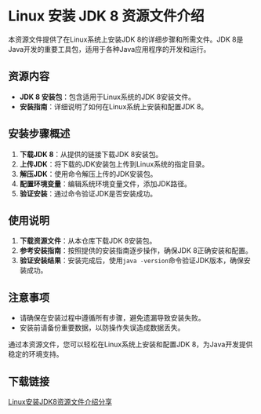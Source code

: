 # Linux 安装 JDK 8 资源文件介绍

本资源文件提供了在Linux系统上安装JDK 8的详细步骤和所需文件。JDK 8是Java开发的重要工具包，适用于各种Java应用程序的开发和运行。

## 资源内容

- **JDK 8 安装包**：包含适用于Linux系统的JDK 8安装文件。
- **安装指南**：详细说明了如何在Linux系统上安装和配置JDK 8。

## 安装步骤概述

1. **下载JDK 8**：从提供的链接下载JDK 8安装包。
2. **上传JDK**：将下载的JDK安装包上传到Linux系统的指定目录。
3. **解压JDK**：使用命令解压上传的JDK安装包。
4. **配置环境变量**：编辑系统环境变量文件，添加JDK路径。
5. **验证安装**：通过命令验证JDK是否安装成功。

## 使用说明

1. **下载资源文件**：从本仓库下载JDK 8安装包。
2. **参考安装指南**：按照提供的安装指南逐步操作，确保JDK 8正确安装和配置。
3. **验证安装结果**：安装完成后，使用`java -version`命令验证JDK版本，确保安装成功。

## 注意事项

- 请确保在安装过程中遵循所有步骤，避免遗漏导致安装失败。
- 安装前请备份重要数据，以防操作失误造成数据丢失。

通过本资源文件，您可以轻松在Linux系统上安装和配置JDK 8，为Java开发提供稳定的环境支持。

## 下载链接

[Linux安装JDK8资源文件介绍分享](https://pan.quark.cn/s/d8edb22c3cda)